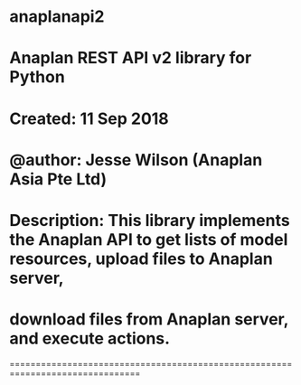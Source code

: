 # anaplanapi2
Anaplan REST API v2 library for Python
===============================================================================
# Created:        11 Sep 2018
# @author:        Jesse Wilson (Anaplan Asia Pte Ltd)
# Description:    This library implements the Anaplan API to get lists of model resources, upload files to Anaplan server, 
#                 download files from Anaplan server, and execute actions.
===============================================================================